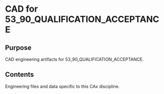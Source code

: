 # CAD for 53_90_QUALIFICATION_ACCEPTANCE

## Purpose
CAD engineering artifacts for 53_90_QUALIFICATION_ACCEPTANCE.

## Contents
Engineering files and data specific to this CAx discipline.
